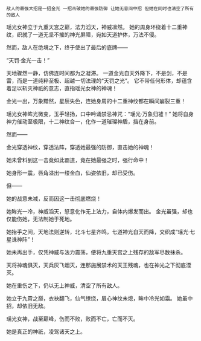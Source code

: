     敌人的最强大招是一招金光 一招击破她的最强防御 让她无意间中招 但她在同时也清空了所有的敌人 

瑶光女神立于九重天宫之巅，法力滔天，神威凛然。
她的周身环绕着十二重神纹，织就了一道无坚不摧的神光屏障，宛如天道护体，万法不侵。

然而，敌人在绝境之下，终于使出了最后的底牌——

“天罚·金光一击！”

天地骤然一静，仿佛连时间都为之凝滞。
一道金光自天外降下，不是剑，不是雷，而是一道纯粹至极、超越一切法理的“天罚之光”。
它不带任何形体，却蕴含着足以斩灭神祇的意志，直指瑶光女神的神魂！

金光一出，万象黯然，星辰失色，连她身周的十二重神纹都在瞬间崩裂三重！

瑶光女神眸光微变，玉手轻扬，口中吟诵禁忌神咒：“瑶光·万象归墟！”
她将自身神力催动至极限，十二神纹合一，化作一道璀璨神盾，挡在身前。

然而——

金光穿透神纹，穿透法阵，穿透她最强的防御，直击她的神魂！

她未曾料到这一击竟如此霸道，竟在她最强之时，强行命中！

她身形一震，唇角溢出一缕金血，仙姿依旧，却已受伤。

但——

她的战意未减，反而因这一击彻底燃烧！

她眸光一冷，神威滔天，怒意化作无上法力，自体内爆发而出。
金光虽强，却也仅能伤她，无法制她于死地。

她抬手之间，天地法则逆转，北斗七星齐鸣，七道神光自天而降，交织成“瑶光·七星诛神阵”！

她未再出手，仅凭神威与法力震荡，便将九重天宫之上残存的敌军尽数抹杀。

天将神魂俱灭，天兵灰飞烟灭，连那施展禁术的天王残魂，也在神光之下彻底湮灭。

她在重伤之下，仍以无上神威，清空了所有敌人。

她立于九霄之巅，衣袂翻飞，仙气缭绕，眉心神纹未熄，眸中冷光如霜。
她虽中招，却依旧无敌。

瑶光女神，战至巅峰，伤而不败，败而不亡，亡而不灭。

她是真正的神祇，凌驾诸天之上。    
